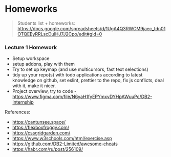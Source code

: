 # Homeworks

 > Students list + homeworks: https://docs.google.com/spreadsheets/d/1UgA4Q3RWCM9jaec_tdn01OTQEEyRRLscDulHJ7J2Cpo/edit#gid=0

### Lecture 1 Homework

- Setup workspace
- setup addons, play with them
- Try to set up keymap (and use multicursors, fast text selections)
- tidy up your repo(s) with todo applications according to latest knowledge on github, set eslint, prettier to the repo, fix js conflicts, deal with it, make it nicer.
- Project overview, try to code - https://www.figma.com/file/N6yaH1fyEPYmxvDYHpAWuuPc/DB2-Internship

References:

- https://cantunsee.space/
- https://flexboxfroggy.com/
- https://cssgridgarden.com/
- https://www.w3schools.com/html/exercise.asp
- https://github.com/DB2-Limited/awesome-cheats
- https://habr.com/ru/post/256109/


